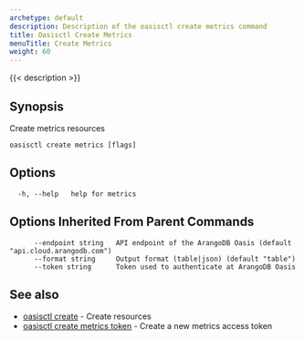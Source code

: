 ```yaml
---
archetype: default
description: Description of the oasisctl create metrics command
title: Oasisctl Create Metrics
menuTitle: Create Metrics
weight: 60
---
```

{{< description >}}
## Synopsis
Create metrics resources

```
oasisctl create metrics [flags]
```

## Options
```
  -h, --help   help for metrics
```

## Options Inherited From Parent Commands
```
      --endpoint string   API endpoint of the ArangoDB Oasis (default "api.cloud.arangodb.com")
      --format string     Output format (table|json) (default "table")
      --token string      Token used to authenticate at ArangoDB Oasis
```

## See also
* [oasisctl create](_index.md)	 - Create resources
* [oasisctl create metrics token](create-metrics-token.md)	 - Create a new metrics access token

